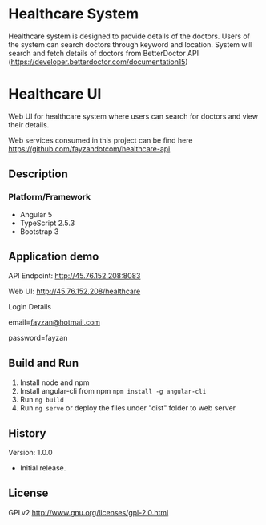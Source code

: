 # Healthcare System

Healthcare system is designed to provide details of the doctors. Users of the system can search doctors through keyword and location. System will search and fetch details of doctors from BetterDoctor API (https://developer.betterdoctor.com/documentation15)

# Healthcare UI

Web UI for healthcare system where users can search for doctors and view their details.

Web services consumed in this project can be find here https://github.com/fayzandotcom/healthcare-api

## Description

### Platform/Framework

- Angular 5
- TypeScript 2.5.3
- Bootstrap 3

## Application demo 

API Endpoint: http://45.76.152.208:8083

Web UI: http://45.76.152.208/healthcare

Login Details 

email=fayzan@hotmail.com

password=fayzan

## Build and Run

1. Install node and npm
2. Install angular-cli from npm `npm install -g angular-cli`
3. Run `ng build`
4. Run `ng serve` or deploy the files under "dist" folder to web server

## History

Version: 1.0.0
* Initial release.

## License

GPLv2
http://www.gnu.org/licenses/gpl-2.0.html
